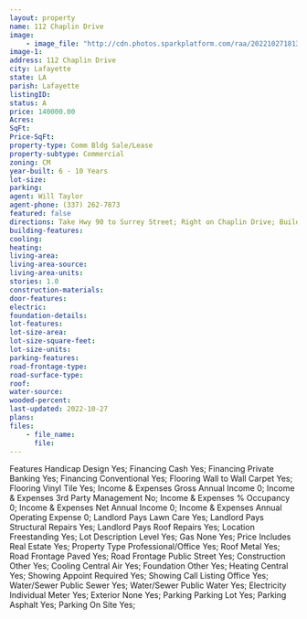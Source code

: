 ```yaml
---
layout: property
name: 112 Chaplin Drive 
image:
    - image_file: "http://cdn.photos.sparkplatform.com/raa/20221027181316200989000000.jpg"
image-1:
address: 112 Chaplin Drive
city: Lafayette
state: LA
parish: Lafayette
listingID: 
status: A
price: 140000.00
Acres: 
SqFt: 
Price-SqFt: 
property-type: Comm Bldg Sale/Lease
property-subtype: Commercial
zoning: CM
year-built: 6 - 10 Years
lot-size: 
parking: 
agent: Will Taylor
agent-phone: (337) 262-7873
featured: false
directions: Take Hwy 90 to Surrey Street; Right on Chaplin Drive; Building will on your right.
building-features: 
cooling: 
heating: 
living-area: 
living-area-source: 
living-area-units: 
stories: 1.0
construction-materials: 
door-features: 
electric: 
foundation-details: 
lot-features: 
lot-size-area: 
lot-size-square-feet: 
lot-size-units: 
parking-features: 
road-frontage-type: 
road-surface-type: 
roof: 
water-source: 
wooded-percent: 
last-updated: 2022-10-27
plans: 
files:
    - file_name:
      file:
---
```

Features	Handicap Design	Yes;
Financing	Cash	Yes;
Financing	Private Banking	Yes;
Financing	Conventional	Yes;
Flooring	Wall to Wall Carpet	Yes;
Flooring	Vinyl Tile	Yes;
Income & Expenses	Gross Annual Income	0;
Income & Expenses	3rd Party Management	No;
Income & Expenses	% Occupancy	0;
Income & Expenses	Net Annual Income	0;
Income & Expenses	Annual Operating Expense	0;
Landlord Pays	Lawn Care	Yes;
Landlord Pays	Structural Repairs	Yes;
Landlord Pays	Roof Repairs	Yes;
Location	Freestanding	Yes;
Lot Description	Level	Yes;
Gas	None	Yes;
Price Includes	Real Estate	Yes;
Property Type	Professional/Office	Yes;
Roof	Metal	Yes;
Road Frontage	Paved	Yes;
Road Frontage	Public Street	Yes;
Construction	Other	Yes;
Cooling	Central Air	Yes;
Foundation	Other	Yes;
Heating	Central	Yes;
Showing	Appoint Required	Yes;
Showing	Call Listing Office	Yes;
Water/Sewer	Public Sewer	Yes;
Water/Sewer	Public Water	Yes;
Electricity	Individual Meter	Yes;
Exterior	None	Yes;
Parking	Parking Lot	Yes;
Parking	Asphalt	Yes;
Parking	On Site	Yes;

